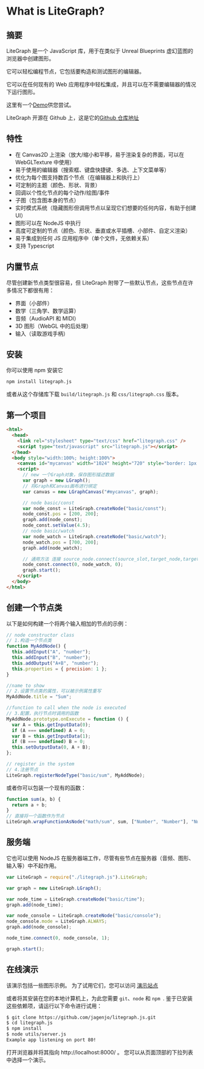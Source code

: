 # What is LiteGraph?

## 摘要

LiteGraph 是一个 JavaScript 库，用于在类似于 Unreal Blueprints 虚幻蓝图的浏览器中创建图形。

它可以轻松编程节点，它包括要构造和测试图形的编辑器。

它可以在任何现有的 Web 应用程序中轻松集成，并且可以在不需要编辑器的情况下运行图形。

这里有一个[Demo](https://tamats.com/projects/litegraph/editor)供您尝试。

LiteGraph 开源在 Github 上，这是它的[Github 仓库地址](https://github.com/jagenjo/litegraph.js)

## 特性

- 在 Canvas2D 上渲染（放大/缩小和平移，易于渲染复杂的界面，可以在 WebGLTexture 中使用）
- 易于使用的编辑器（搜索框、键盘快捷键、多选、上下文菜单等）
- 优化为每个图支持数百个节点（在编辑器上和执行上）
- 可定制的主题（颜色、形状、背景）
- 回调以个性化节点的每个动作/绘图/事件
- 子图（包含图本身的节点）
- 实时模式系统（隐藏图形但调用节点以呈现它们想要的任何内容，有助于创建 UI）
- 图形可以在 NodeJS 中执行
- 高度可定制的节点（颜色、形状、垂直或水平插槽、小部件、自定义渲染）
- 易于集成到任何 JS 应用程序中（单个文件，无依赖关系）
- 支持 Typescript

## 内置节点

尽管创建新节点类型很容易，但 LiteGraph 附带了一些默认节点，这些节点在许多情况下都很有用：

- 界面（小部件）
- 数学（三角学、数学运算）
- 音频（AudioAPI 和 MIDI）
- 3D 图形（WebGL 中的后处理）
- 输入（读取游戏手柄）

## 安装

你可以使用 npm 安装它

```bash
npm install litegraph.js
```

或者从这个存储库下载 `build/litegraph.js` 和 `css/litegraph.css` 版本。

## 第一个项目

```html
<html>
  <head>
    <link rel="stylesheet" type="text/css" href="litegraph.css" />
    <script type="text/javascript" src="litegraph.js"></script>
  </head>
  <body style="width:100%; height:100%">
    <canvas id="mycanvas" width="1024" height="720" style="border: 1px solid"></canvas>
    <script>
      // new 一个Graph对象，保存图形描述数据
      var graph = new LGraph();
      // 将Graph和Canvas画布进行绑定
      var canvas = new LGraphCanvas("#mycanvas", graph);

      // node basic/const
      var node_const = LiteGraph.createNode("basic/const");
      node_const.pos = [200, 200];
      graph.add(node_const);
      node_const.setValue(4.5);
      // node basic/watch
      var node_watch = LiteGraph.createNode("basic/watch");
      node_watch.pos = [700, 200];
      graph.add(node_watch);

      // 通用方法 连接 source_node.connect(source_slot,target_node,target_slot)
      node_const.connect(0, node_watch, 0);
      graph.start();
    </script>
  </body>
</html>
```

## 创建一个节点类

以下是如何构建一个将两个输入相加的节点的示例：

```js
// node constructor class
// 1.构造一个节点类
function MyAddNode() {
  this.addInput("A", "number");
  this.addInput("B", "number");
  this.addOutput("A+B", "number");
  this.properties = { precision: 1 };
}

//name to show
// 2.设置节点类的属性，可以被示例属性重写
MyAddNode.title = "Sum";

//function to call when the node is executed
// 3.配置，执行节点时调用的函数
MyAddNode.prototype.onExecute = function () {
  var A = this.getInputData(0);
  if (A === undefined) A = 0;
  var B = this.getInputData(1);
  if (B === undefined) B = 0;
  this.setOutputData(0, A + B);
};

// register in the system
// 4.注册节点
LiteGraph.registerNodeType("basic/sum", MyAddNode);
```

或者你可以包装一个现有的函数：

```js
function sum(a, b) {
  return a + b;
}
// 直接将一个函数作为节点
LiteGraph.wrapFunctionAsNode("math/sum", sum, ["Number", "Number"], "Number");
```

## 服务端

它也可以使用 NodeJS 在服务器端工作，尽管有些节点在服务器（音频、图形、输入等）中不起作用。

```js
var LiteGraph = require("./litegraph.js").LiteGraph;

var graph = new LiteGraph.LGraph();

var node_time = LiteGraph.createNode("basic/time");
graph.add(node_time);

var node_console = LiteGraph.createNode("basic/console");
node_console.mode = LiteGraph.ALWAYS;
graph.add(node_console);

node_time.connect(0, node_console, 1);

graph.start();
```

## 在线演示

该演示包括一些图形示例。 为了试用它们，您可以访问 [演示站点](http://tamats.com/projects/litegraph/editor)

或者将其安装在您的本地计算机上，为此您需要 `git`、`node` 和 `npm `. 鉴于已安装这些依赖项，请运行以下命令进行试用：

```sh
$ git clone https://github.com/jagenjo/litegraph.js.git
$ cd litegraph.js
$ npm install
$ node utils/server.js
Example app listening on port 80!
```

打开浏览器并将其指向 http://localhost:8000/ 。 您可以从页面顶部的下拉列表中选择一个演示。
